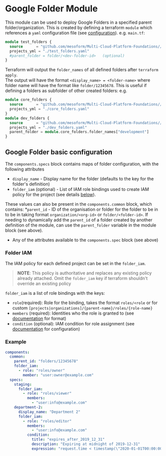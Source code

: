 # Google Folder Module
This module can be used to deploy Google Folders in a specified parent folder/organization.
This is created by defining a terraform `module` which references a `yaml` configuration file (see [configuration](#google-folder-basic-configuration)).
e.g. `main.tf`:
```terraform
module test_folders {
  source      = "github.com/mesoform/Multi-Cloud-Platform-Foundations//Google/resource-manager/folder"
  projects_yml = "./test_folders.yaml"
  #parent_folder = folder/<dev-folder-id>   (optional) 
}
```

Terraform will output the `folder_names` of all defined folders after `terraform apply`.  
The output will have the format `<display_name> = <folder-name>` where folder name will have the format like `folder/12345678`. 
This is useful if defining a folders as subfolder of other created folders: 
e.g. 
```terraform
module core_folders {
  source      = "github.com/mesoform/Multi-Cloud-Platform-Foundations//Google/resource-manager/folder"
  projects_yml = "./core_folders.yaml"
}
module dev_folders {
  source      = "github.com/mesoform/Multi-Cloud-Platform-Foundations//Google/resource-manager/folder"
  projects_yml = "./dev_folders.yaml"
  parent_folder = module.core_folders.folder_names["development"]
}
```

## Google Folder basic configuration
The `components.specs` block contains maps of folder configuration, with the following attributes
* `display_name` - Display name for the folder (defaults to the key for the folder's definition)
* `folder_iam` (optional) - List of IAM role bindings used to create IAM policy for the project (see details [below](#folder-iam)).

These values can also be present in the `components.common` block, which contains:
*`parent_id` - ID of the organisation or folder for the folder to be in to be in taking format `organization/<org-id>` or `folder/<folder-id>`. 
  If needing to dynamically add the `parent_id` of a folder created by another definition of the module, can use the `parent_folder` variable in the module block (see above).
* Any of the attributes available to the `components.spec` block (see above)

### Folder IAM
The IAM policy for each defined project can be set in the `folder_iam`.
> **NOTE**: This policy is authoritative and replaces any existing policy already attached. 
> Omit the `folder_iam` key if terraform shouldn't override an existing policy 

`folder_iam` is a list of role bindings with the keys:
* `role`(required): Role for the binding, takes the format `roles/<role` or for custom `[projects|organizations]/{parent-name}/roles/{role-name}`
* `members` (required): Identities who the role is granted to (see [documentation](https://registry.terraform.io/providers/hashicorp/google/latest/docs/resources/google_project_iam#member/members) for format)
* `condition` (optional): IAM condition for role assignment (see [documentation](https://registry.terraform.io/providers/hashicorp/google/latest/docs/resources/google_project_iam#nested_condition) for configuration)

### Example
```yaml
components:
  common:
    parent_id: "folders/12345678"
    folder_iam:
      - role: "roles/owner"
        member: "user:owner@example.com"
  specs:
    staging:
      folder_iam:
        - role: "roles/viewer"
          members:
            - "user:info@example.com"
    department-2:
      display_name: "Department 2"
      folder_iam:
        - role: "roles/editor"
          members:
            - "user:info@example.com"
          condition:
            title: "expires_after_2019_12_31"
            description: "Expiring at midnight of 2019-12-31"
            expression: "request.time < timestamp(\"2020-01-01T00:00:00Z\")"
      
```